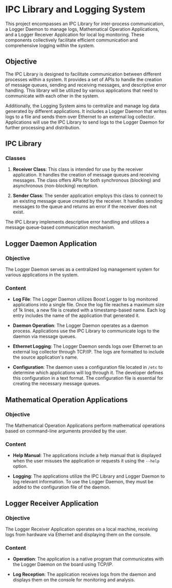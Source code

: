 # IPC Library and Logging System
This project encompasses an IPC Library for inter-process communication, a Logger Daemon to manage logs, Mathematical Operation Applications, and a Logger Receiver Application for local log monitoring. These components collectively facilitate efficient communication and comprehensive logging within the system.

## Objective

The IPC Library is designed to facilitate communication between different processes within a system. It provides a set of APIs to handle the creation of message queues, sending and receiving messages, and descriptive error handling. This library will be utilized by various applications that need to communicate with each other in the system.

Additionally, the Logging System aims to centralize and manage log data generated by different applications. It includes a Logger Daemon that writes logs to a file and sends them over Ethernet to an external log collector. Applications will use the IPC Library to send logs to the Logger Daemon for further processing and distribution.

## IPC Library

### Classes

1. **Receiver Class**: This class is intended for use by the receiver application. It handles the creation of message queues and receiving messages. The class offers APIs for both synchronous (blocking) and asynchronous (non-blocking) reception.

2. **Sender Class**: The sender application employs this class to connect to an existing message queue created by the receiver. It handles sending messages to the queue and returns an error if the receiver does not exist.

The IPC Library implements descriptive error handling and utilizes a message queue-based communication mechanism.

## Logger Daemon Application

### Objective

The Logger Daemon serves as a centralized log management system for various applications in the system.

### Content

- **Log File**: The Logger Daemon utilizes Boost Logger to log monitored applications into a single file. Once the log file reaches a maximum size of 1k lines, a new file is created with a timestamp-based name. Each log entry includes the name of the application that generated it.

- **Daemon Operation**: The Logger Daemon operates as a daemon process. Applications use the IPC Library to communicate logs to the daemon via message queues.

- **Ethernet Logging**: The Logger Daemon sends logs over Ethernet to an external log collector through TCP/IP. The logs are formatted to include the source application's name.

- **Configuration**: The daemon uses a configuration file located in `/etc` to determine which applications will log through it. The developer defines this configuration in a text format. The configuration file is essential for creating the necessary message queues.

## Mathematical Operation Applications

### Objective

The Mathematical Operation Applications perform mathematical operations based on command-line arguments provided by the user.

### Content

- **Help Manual**: The applications include a help manual that is displayed when the user misuses the application or requests it using the `--help` option.

- **Logging**: The applications utilize the IPC Library and Logger Daemon to log relevant information. To use the Logger Daemon, they must be added to the configuration file of the daemon.

## Logger Receiver Application

### Objective

The Logger Receiver Application operates on a local machine, receiving logs from hardware via Ethernet and displaying them on the console.

### Content

- **Operation**: The application is a native program that communicates with the Logger Daemon on the board using TCP/IP.

- **Log Reception**: The application receives logs from the daemon and displays them on the console for monitoring and analysis.

